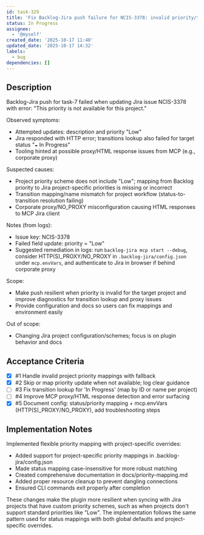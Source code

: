 ```yaml
---
id: task-329
title: 'Fix Backlog-Jira push failure for NCIS-3378: invalid priority/transition'
status: In Progress
assignee:
  - '@myself'
created_date: '2025-10-17 11:40'
updated_date: '2025-10-17 14:32'
labels:
  - bug
dependencies: []
---
```


## Description

<!-- SECTION:DESCRIPTION:BEGIN -->
Backlog-Jira push for task-7 failed when updating Jira issue NCIS-3378 with error:
"This priority is not available for this project."

Observed symptoms:
- Attempted updates: description and priority "Low"
- Jira responded with HTTP error; transitions lookup also failed for target status "◒ In Progress"
- Tooling hinted at possible proxy/HTML response issues from MCP (e.g., corporate proxy)

Suspected causes:
- Project priority scheme does not include "Low"; mapping from Backlog priority to Jira project-specific priorities is missing or incorrect
- Transition mapping/name mismatch for project workflow (status-to-transition resolution failing)
- Corporate proxy/NO_PROXY misconfiguration causing HTML responses to MCP Jira client

Notes (from logs):
- Issue key: NCIS-3378
- Failed field update: priority = "Low"
- Suggested remediation in logs: run `backlog-jira mcp start --debug`, consider HTTP(S)_PROXY/NO_PROXY in `.backlog-jira/config.json` under `mcp.envVars`, and authenticate to Jira in browser if behind corporate proxy

Scope:
- Make push resilient when priority is invalid for the target project and improve diagnostics for transition lookup and proxy issues
- Provide configuration and docs so users can fix mappings and environment easily

Out of scope:
- Changing Jira project configuration/schemes; focus is on plugin behavior and docs
<!-- SECTION:DESCRIPTION:END -->

## Acceptance Criteria
<!-- AC:BEGIN -->
- [x] #1 Handle invalid project priority mappings with fallback
- [x] #2 Skip or map priority update when not available; log clear guidance
- [ ] #3 Fix transition lookup for 'In Progress' (map by ID or name per project)
- [ ] #4 Improve MCP proxy/HTML response detection and error surfacing
- [x] #5 Document config: status/priority mapping + mcp.envVars (HTTP(S)_PROXY/NO_PROXY), add troubleshooting steps
<!-- AC:END -->

## Implementation Notes

<!-- SECTION:NOTES:BEGIN -->
Implemented flexible priority mapping with project-specific overrides:

- Added support for project-specific priority mappings in .backlog-jira/config.json
- Made status mapping case-insensitive for more robust matching
- Created comprehensive documentation in docs/priority-mapping.md
- Added proper resource cleanup to prevent dangling connections
- Ensured CLI commands exit properly after completion

These changes make the plugin more resilient when syncing with Jira projects that have custom priority schemes, such as when projects don't support standard priorities like "Low". The implementation follows the same pattern used for status mappings with both global defaults and project-specific overrides.
<!-- SECTION:NOTES:END -->
